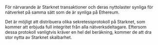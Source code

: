 För närvarande är Starknet transaktioner och deras nyttolaster synliga för nätverket på samma sätt som de är synliga på Ethereum.

Det är möjligt att distribuera olika sekretessprotokoll på Starknet, som kommer att erbjuda full integritet från alla nätverksdeltagare. Eftersom dessa protokoll vanligtvis kräver en hel del beräkning, kommer de att dra stor nytta av Starknet skalbarhet.